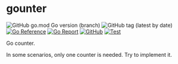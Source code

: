 # gounter

![GitHub go.mod Go version (branch)](https://img.shields.io/github/go-mod/go-version/gemone/gounter/main)
![GitHub tag (latest by date)](https://img.shields.io/github/v/tag/gemone/gounter?label=version)
[![Go Reference](https://pkg.go.dev/badge/github.com/gemone/gounter.svg)](https://pkg.go.dev/github.com/gemone/gounter)
[![Go Report](https://goreportcard.com/badge/github.com/gemone/gounter)](https://goreportcard.com/report/github.com/gemone/gounter)
[![GitHub](https://img.shields.io/github/license/gemone/gounter)](https://github.com/gemone/gounter/blob/main/LICENSE)
[![Test](https://github.com/gemone/gounter/actions/workflows/test.yml/badge.svg)](https://github.com/gemone/gounter/actions/workflows/test.yml)


Go counter.

In some scenarios, only one counter is needed.
Try to implement it.
